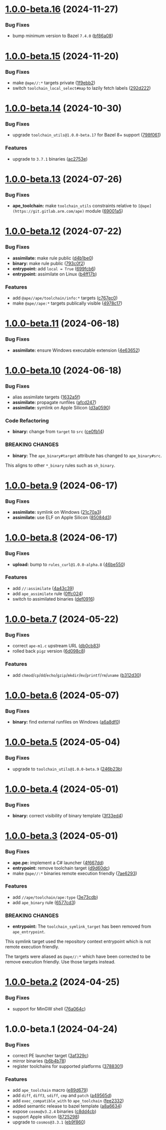 # [1.0.0-beta.16](https://git.gitlab.arm.com/bazel/ape/compare/v1.0.0-beta.15...v1.0.0-beta.16) (2024-11-27)

### Bug Fixes

- bump minimum version to Bazel `7.4.0` ([bf86a08](https://git.gitlab.arm.com/bazel/ape/commit/bf86a08cc9775c710e5be3dff31b566976826ba5))

# [1.0.0-beta.15](https://git.gitlab.arm.com/bazel/ape/compare/v1.0.0-beta.14...v1.0.0-beta.15) (2024-11-20)

### Bug Fixes

- make `@ape//:*` targets private ([1f9ebb2](https://git.gitlab.arm.com/bazel/ape/commit/1f9ebb2549b67f08542e9f2b5f59349a8d000fae))
- switch `toolchain_local_select#map` to lazily fetch labels ([292d222](https://git.gitlab.arm.com/bazel/ape/commit/292d222b42ea54837ff049b9bce1146a96197515))

# [1.0.0-beta.14](https://git.gitlab.arm.com/bazel/ape/compare/v1.0.0-beta.13...v1.0.0-beta.14) (2024-10-30)

### Bug Fixes

- upgrade `toolchain_utils@1.0.0-beta.17` for Bazel 8+ support ([798f061](https://git.gitlab.arm.com/bazel/ape/commit/798f06125affc958172882443f827c4a9194311b))

### Features

- upgrade to `3.7.1` binaries ([ac2753e](https://git.gitlab.arm.com/bazel/ape/commit/ac2753e15fbef915ee3ecdd220efe76201e4e2fd))

# [1.0.0-beta.13](https://git.gitlab.arm.com/bazel/ape/compare/v1.0.0-beta.12...v1.0.0-beta.13) (2024-07-26)

### Bug Fixes

- **ape_toolchain:** make `toolchain_utils` constraints relative to `[@ape](https://git.gitlab.arm.com/ape)` module ([69001a5](https://git.gitlab.arm.com/bazel/ape/commit/69001a59b44c7618fc04f51ae741a884710daa60))

# [1.0.0-beta.12](https://git.gitlab.arm.com/bazel/ape/compare/v1.0.0-beta.11...v1.0.0-beta.12) (2024-07-22)

### Bug Fixes

- **assimilate:** make rule public ([d4b1be0](https://git.gitlab.arm.com/bazel/ape/commit/d4b1be09d711defd822cb581c43674924e04e656))
- **binary:** make rule public ([793c0f2](https://git.gitlab.arm.com/bazel/ape/commit/793c0f2e83b3f95ce7b147d6fc65c2a9c3c07d79))
- **entrypoint:** add `local = True` ([699fcb6](https://git.gitlab.arm.com/bazel/ape/commit/699fcb6c036b94a3505d4231ee522daafbb4391d))
- **entrypoint:** assimilate on Linux ([b4ff17b](https://git.gitlab.arm.com/bazel/ape/commit/b4ff17be88820667fd85fb37283e0e5d06130087))

### Features

- add `@ape//ape/toolchain/info:*` targets ([c767ec0](https://git.gitlab.arm.com/bazel/ape/commit/c767ec08894e1874cd183ffe99e76c4f25e1bc86))
- make `@ape//ape:*` targets publically visible ([4978c17](https://git.gitlab.arm.com/bazel/ape/commit/4978c177fd073b18eec3e600a5a2fe1e26f5b5f8))

# [1.0.0-beta.11](https://git.gitlab.arm.com/bazel/ape/compare/v1.0.0-beta.10...v1.0.0-beta.11) (2024-06-18)

### Bug Fixes

- **assimilate:** ensure Windows executable extension ([4e63652](https://git.gitlab.arm.com/bazel/ape/commit/4e636524a5cfa246a24d8478d2c2f2494fee0983))

# [1.0.0-beta.10](https://git.gitlab.arm.com/bazel/ape/compare/v1.0.0-beta.9...v1.0.0-beta.10) (2024-06-18)

### Bug Fixes

- alias assimilate targets ([1632a5f](https://git.gitlab.arm.com/bazel/ape/commit/1632a5fd837b2d8a0c1b73a6f5606e9a4ede0f72))
- **assimilate:** propagate runfiles ([afcd247](https://git.gitlab.arm.com/bazel/ape/commit/afcd247373004a05c4ede739a571cb9ef6b82d64))
- **assimilate:** symlink on Apple Silicon ([d3a0590](https://git.gitlab.arm.com/bazel/ape/commit/d3a0590934a3c560d3456942a202caeda4158e08))

### Code Refactoring

- **binary:** change from `target` to `src` ([ce0fb14](https://git.gitlab.arm.com/bazel/ape/commit/ce0fb14f408a2a5bd3afb5c2a3b0b8673bd7aed0))

### BREAKING CHANGES

- **binary:** The `ape_binary#target` attribute has changed to `ape_binary#src`.

This aligns to other `*_binary` rules such as `sh_binary`.

# [1.0.0-beta.9](https://git.gitlab.arm.com/bazel/ape/compare/v1.0.0-beta.8...v1.0.0-beta.9) (2024-06-17)

### Bug Fixes

- **assimilate:** symlink on Windows ([21c70a3](https://git.gitlab.arm.com/bazel/ape/commit/21c70a35358847fb6452f1b086d5ae208b0f9b33))
- **assimilate:** use ELF on Apple Silicon ([85084d3](https://git.gitlab.arm.com/bazel/ape/commit/85084d326695d94c033e9458ebad84cabb83455d))

# [1.0.0-beta.8](https://git.gitlab.arm.com/bazel/ape/compare/v1.0.0-beta.7...v1.0.0-beta.8) (2024-06-17)

### Bug Fixes

- **upload:** bump to `rules_curl@1.0.0-alpha.8` ([46be550](https://git.gitlab.arm.com/bazel/ape/commit/46be5506f8c2fe37a4d2bc649f1abb47c9f875fb))

### Features

- add `//:assimilate` ([4a43c39](https://git.gitlab.arm.com/bazel/ape/commit/4a43c3907740218bebcda4c6c5c6f1bc26c63c32))
- add `ape_assimilate` rule ([0ffc024](https://git.gitlab.arm.com/bazel/ape/commit/0ffc02472fac8cd93db0daa393fab072c5864e68))
- switch to assimilated binaries ([def0916](https://git.gitlab.arm.com/bazel/ape/commit/def09160eeaeba44a59717b23a04ac626584e2b9))

# [1.0.0-beta.7](https://git.gitlab.arm.com/bazel/ape/compare/v1.0.0-beta.6...v1.0.0-beta.7) (2024-05-22)

### Bug Fixes

- correct `ape-m1.c` upstream URL ([db0cb83](https://git.gitlab.arm.com/bazel/ape/commit/db0cb83293d1ef9df91882e71dfba8007dd2a7ad))
- rolled back `pigz` version ([6d098c8](https://git.gitlab.arm.com/bazel/ape/commit/6d098c8a6b80b86eda05c25996927e207c9878d8))

### Features

- add `chmod`/`cp`/`dd`/`echo`/`gzip`/`mkdir`/`mv`/`printf`/`rm`/`uname` ([b312d30](https://git.gitlab.arm.com/bazel/ape/commit/b312d30110dda67426e6db2e124a1c316340ec2b))

# [1.0.0-beta.6](https://git.gitlab.arm.com/bazel/ape/compare/v1.0.0-beta.5...v1.0.0-beta.6) (2024-05-07)

### Bug Fixes

- **binary:** find external runfiles on Windows ([a6a8df0](https://git.gitlab.arm.com/bazel/ape/commit/a6a8df04ed1181c30c01d68e6ef1b9e5512c1374))

# [1.0.0-beta.5](https://git.gitlab.arm.com/bazel/ape/compare/v1.0.0-beta.4...v1.0.0-beta.5) (2024-05-04)

### Bug Fixes

- upgrade to `toolchain_utils@1.0.0-beta.9` ([246b23b](https://git.gitlab.arm.com/bazel/ape/commit/246b23be38f24f24b360a4649a1f55706f5b651f))

# [1.0.0-beta.4](https://git.gitlab.arm.com/bazel/ape/compare/v1.0.0-beta.3...v1.0.0-beta.4) (2024-05-01)

### Bug Fixes

- **binary:** correct visibility of binary template ([3f33ed4](https://git.gitlab.arm.com/bazel/ape/commit/3f33ed44a93cc4c5405416b366752c817ba45da9))

# [1.0.0-beta.3](https://git.gitlab.arm.com/bazel/ape/compare/v1.0.0-beta.2...v1.0.0-beta.3) (2024-05-01)

### Bug Fixes

- **ape.pe:** implement a C# launcher ([4f667dd](https://git.gitlab.arm.com/bazel/ape/commit/4f667dd858d683e43176d538797931f52b39f036))
- **entrypoint:** remove toolchain target ([d9d60dc](https://git.gitlab.arm.com/bazel/ape/commit/d9d60dc262dafe669e661bc48f339f77322f4a6c))
- make `@ape//:*` binaries remote execution friendly ([7ae6293](https://git.gitlab.arm.com/bazel/ape/commit/7ae62935125b5e72ccaab248bc3a73b927901403))

### Features

- add `//ape/toolchain/ape:type` ([3e73cdb](https://git.gitlab.arm.com/bazel/ape/commit/3e73cdb63c21caede525321dc8f797ec9fcc1945))
- add `ape_binary` rule ([6577cd3](https://git.gitlab.arm.com/bazel/ape/commit/6577cd36eeaf814b38a66a3c1fbd1e7ce218f1e6))

### BREAKING CHANGES

- **entrypoint:** The `toolchain_symlink_target` has been removed from `ape_entrypoint`.

This symlink target used the repository context entrypoint which is not remote execution
friendly.

The targets were aliased as `@ape//:*` which have been corrected to be remove execution
friendly. Use those targets instead.

# [1.0.0-beta.2](https://git.gitlab.arm.com/bazel/ape/compare/v1.0.0-beta.1...v1.0.0-beta.2) (2024-04-25)

### Bug Fixes

- support for MinGW shell ([76a064c](https://git.gitlab.arm.com/bazel/ape/commit/76a064cb9299d6b66d6874d786f59509e78ee1ea))

# 1.0.0-beta.1 (2024-04-24)

### Bug Fixes

- correct PE launcher target ([3af329c](https://git.gitlab.arm.com/bazel/ape/commit/3af329c66df8c38e7cfce3478dc61862be49d684))
- mirror binaries ([b6b4b78](https://git.gitlab.arm.com/bazel/ape/commit/b6b4b780e211707ed14d9d466571ba7bd3fab0a7))
- register toolchains for supported platforms ([3788301](https://git.gitlab.arm.com/bazel/ape/commit/3788301606765c37ad6f22ebb01d86168319d355))

### Features

- add `ape_toolchain` macro ([e89d679](https://git.gitlab.arm.com/bazel/ape/commit/e89d679e18822f90ac64f14479932b0477ee8239))
- add `diff`, `diff3`, `sdiff`, `cmp` and `patch` ([a49565d](https://git.gitlab.arm.com/bazel/ape/commit/a49565d57425470e12d74a42e1f481bb70543ded))
- add `exec_compatible_with` to `ape_toolchain` ([fee2332](https://git.gitlab.arm.com/bazel/ape/commit/fee2332c067c7ee065fc14f15de86408fe8cd56a))
- added semantic release to bazel template ([a8a6634](https://git.gitlab.arm.com/bazel/ape/commit/a8a663411461dfd66fcc36635b1659a1beb3bd6b))
- expose `cosmo@v3.2.4` binaries ([c8dd4cb](https://git.gitlab.arm.com/bazel/ape/commit/c8dd4cbc64cd6c213b5f4bf73279b7b265d06f8c))
- support Apple silicon ([8725298](https://git.gitlab.arm.com/bazel/ape/commit/8725298cf9dddb7fbc40c466a7fcb403eb8dd7a5))
- upgrade to `cosmos@3.3.1` ([eb9f860](https://git.gitlab.arm.com/bazel/ape/commit/eb9f860f207ae8ccdea93ce637b0e5305a99fb14))
